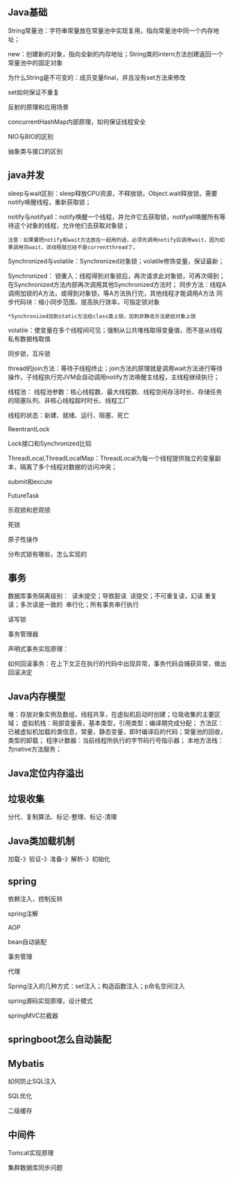 ## Java基础  
String常量池：字符串常量放在常量池中实现复用，指向常量池中同一个内存地址；

new：创建新的对象，指向全新的内存地址；String类的intern方法创建返回一个常量池中的固定对象

为什么String是不可变的：成员变量final，并且没有set方法来修改

set如何保证不重复

反射的原理和应用场景

concurrentHashMap内部原理，如何保证线程安全

NIO与BIO的区别  

抽象类与接口的区别

## java并发  

sleep与wait区别：sleep释放CPU资源，不释放锁，Object.wait释放锁，需要notify唤醒线程，重新获取锁；

notify与notifyall：notify唤醒一个线程，并允许它去获取锁，notifyall唤醒所有等待这个对象的线程，允许他们去获取对象锁；

	注意：如果要把notify和wait方法放在一起用的话，必须先调用notify后调用wait，因为如果调用完wait，该线程就已经不是currentthread了。

Synchronized与volatile：Synchronized对象锁；volatile修饰变量，保证最新；

Synchronized：
	锁重入：线程得到对象锁后，再次请求此对象锁，可再次得到；在Synchronized方法内部再次调用其他Synchronized方法时；
	同步方法：线程A调用加锁的A方法，或得到对象锁，等A方法执行完，其他线程才能调用A方法
	同步代码块：缩小同步范围，提高执行效率，可指定锁对象
	
	*Synchronized加到static方法给class类上锁，加到非静态方法是给对象上锁
	
volatile：使变量在多个线程间可见；强制从公共堆栈取得变量值，而不是从线程私有数据栈取值

同步锁，互斥锁

thread的join方法：等待子线程终止；join方法的原理就是调用wait方法进行等待操作，子线程执行完JVM会自动调用notify方法唤醒主线程，主线程继续执行；

线程池：
​	线程池参数：核心线程数、最大线程数、线程空闲存活时长、存储任务的阻塞队列、非核心线程超时时长、线程工厂

线程的状态：新建、就绪、运行、阻塞、死亡

ReentrantLock

Lock接口和Synchronized比较

ThreadLocal,ThreadLocalMap：ThreadLocal为每一个线程提供独立的变量副本，隔离了多个线程对数据的访问冲突；

submit和excute

FutureTask

乐观锁和悲观锁

死锁

原子性操作

分布式锁有哪些，怎么实现的

## 事务  

数据库事务隔离级别：
​	读未提交；导致脏读
​	读提交；不可重复读，幻读
​	重复读；多次读是一致的
​	串行化；所有事务串行执行

读写锁

事务管理器

声明式事务实现原理：

如何回滚事务：在上下文正在执行的代码中出现异常，事务代码会捕获异常，做出回滚决定 


## Java内存模型  

堆：存放对象实例及数组，线程共享，在虚拟机启动时创建；垃圾收集的主要区域；
虚拟机栈：局部变量表，基本类型，引用类型；编译期完成分配；
方法区：已被虚拟机加载的类信息，常量，静态变量，即时编译后的代码；常量池的回收，类型的卸载；
程序计数器：当前线程所执行的字节码行号指示器；
本地方法栈：为native方法服务；

## Java定位内存溢出  


## 垃圾收集  

分代、复制算法、标记-整理、标记-清理

## Java类加载机制  

加载-》验证-》准备-》解析-》初始化

## spring  

依赖注入，控制反转

spring注解

AOP

bean自动装配

事务管理

代理

Spring注入的几种方式：set注入；构造函数注入；p命名空间注入

spring源码实现原理，设计模式

springMVC拦截器


## springboot怎么自动装配  


## Mybatis  

如何防止SQL注入

SQL优化  

二级缓存  

## 中间件  

Tomcat实现原理

集群数据库同步问题  
